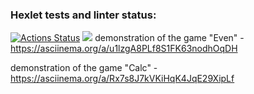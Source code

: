 ### Hexlet tests and linter status:
[![Actions Status](https://github.com/mighty-mlrisen/java-project-61/workflows/hexlet-check/badge.svg)](https://github.com/mighty-mlrisen/java-project-61/actions)
<a href="https://codeclimate.com/github/mighty-mlrisen/java-project-61/maintainability"><img src="https://api.codeclimate.com/v1/badges/f6c9a73fccb060ff433d/maintainability" /></a>
demonstration of the game "Even" - https://asciinema.org/a/u1lzgA8PLf8S1FK63nodhOqDH

demonstration of the game "Calc" - https://asciinema.org/a/Rx7s8J7kVKiHqK4JqE29XipLf


